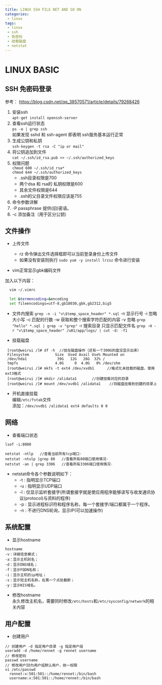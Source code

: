 ```yaml
---
title: LINUX SSH FILE NET AND SO ON
categories:
 - linux
tags:
 - linux
 - ssh
 - 免密码
 - 挂载磁盘
 - netstat
---
```


# LINUX BASIC

## SSH 免密码登录
参考： https://blog.csdn.net/qq_38570571/article/details/79268426

1. 安装ssh    
`apt-get install openssh-server`
1. 查看ssh运行状态     
`ps -e | grep ssh`  
如果发现 sshd 和 ssh-agent 即表明 ssh服务基本运行正常
1. 生成公钥和私钥  
`ssh-keygen -t rsa -C "ip or mail"`
1. 将公钥追加到文件  
`cat ~/.ssh/id_rsa.pub >> ~/.ssh/authorized_keys`
1. 权限问题    
`chmod 600 ~/.ssh/id_rsa*`    
`chmod 644 ~/.ssh/authorized_keys`
   * .ssh目录权限是700
   *  两个dsa 和 rsa的 私钥权限是600
   *  其余文件权限是644
   * .ssh的父目录文件权限应该是755
1. 命令参数详解
  1. -P passphrase  提供(旧)密语。
  1. -c 添加备注（用于区分公钥）

## 文件操作
 * 上传文件
   - rz 命令弹出文件选择框即可以当前登录身份上传文件
   - 如果没有安装则执行 `sudo yum -y install lrzsz` 命令进行安装
   
* vim正常显示gbk编码文件
  
加入以下内容：
  
```bash
  vim ~/.vimrc
  
  let &termencoding=&encoding
  set fileencodings=utf-8,gb18030,gbk,gb2312,big5
  ```
  
 * 文件内搜索
   `grep -n -i "v\$temp_space_header" *.sql`
   -n 显示行号
   -i 忽略大小写
   -c 匹配的行数
   -w 获取和整个搜索字符匹配的内容
   -v 忽略 `grep "hello" *.sql | grep -v "grep"`
   -r 搜索目录 
   只显示匹配文件名 `grep -H -r "v\$temp_space_header" /u01/app/logs/ | cut -d: -f1`

 * 挂载磁盘
```
 [root@weirui /]# df -h  //挂在磁盘操作（还有一个300G的盘没显示出来）
 Filesystem            Size  Used Avail Use% Mounted on
 /dev/hda1              39G   12G   26G  32% /
 tmpfs                 4.0G     0  4.0G   0% /dev/shm
 [root@weirui /]# mkfs -t ext4 /dev/xvdb1      //格式化未挂载的磁盘，使用ext3格式 
 [root@weirui /]# mkdir /alidata1       //创建挂载对应的目录 
 [root@weirui /]# mount /dev/xvdb1 /alidata1    //将磁盘挂载到创建的目录上 
```
 * 开机直接挂载  
编辑`/etc/fstab`文件  
添加：`/dev/xvdb1 /alidata1 ext4 defaults 0 0 `

## 网络
 * 查看端口状态
 ```
 lsof -i:8000
 ```
 ```
netstat -ntlp   //查看当前所有tcp端口·
netstat -ntulp |grep 80   //查看所有80端口使用情况·
netstat -an | grep 3306   //查看所有3306端口使用情况·
 ```
   * netstat命令各个参数说明如下：
      * -t : 指明显示TCP端口
      * -u : 指明显示UDP端口
      * -l : 仅显示监听套接字(所谓套接字就是使应用程序能够读写与收发通讯协议(protocol)与资料的程序)
      * -p : 显示进程标识符和程序名称，每一个套接字/端口都属于一个程序。
      * -n : 不进行DNS轮询，显示IP(可以加速操作)

## 系统配置
 * 显示hostname
 ```
hostname 
-v：详细信息模式；
-a：显示主机别名；
-d：显示DNS域名；
-f：显示FQDN名称；
-i：显示主机的ip地址；
-s：显示短主机名称，在第一个点处截断；
-y：显示NIS域名。
 ```
 * 修改hostname    
永久修改主机名，需要同时修改`/etc/hosts`和`/etc/sysconfig/network`的相关内容

## 用户配置
 * 创建用户
  ```
// 创建用户 -d 指定用户目录 -g 指定用户组    
useradd -d /home/rennet -g rennet username
// 修改密码    
passwd username
// 修改用户ID为用户组默认用户，统一权限    
vi /etc/passwd
    rennet:x:501:501::/home/rennet:/bin/bash
    username:x:501:501::/home/rennet:/bin/bash
  ```
